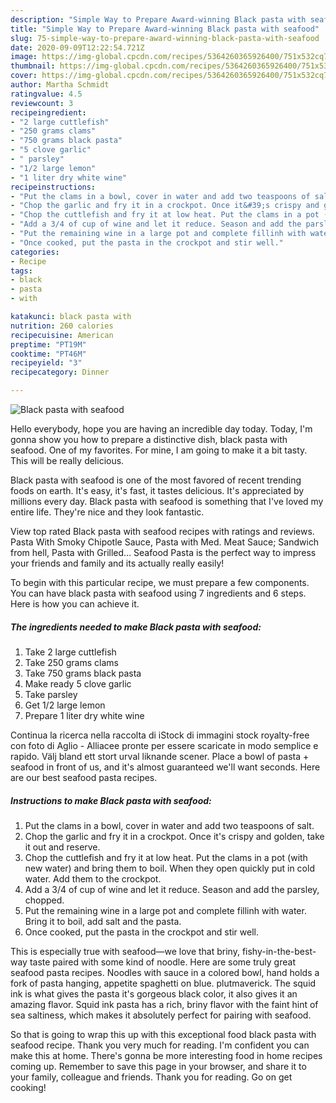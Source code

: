 ```yaml
---
description: "Simple Way to Prepare Award-winning Black pasta with seafood"
title: "Simple Way to Prepare Award-winning Black pasta with seafood"
slug: 75-simple-way-to-prepare-award-winning-black-pasta-with-seafood
date: 2020-09-09T12:22:54.721Z
image: https://img-global.cpcdn.com/recipes/5364260365926400/751x532cq70/black-pasta-with-seafood-recipe-main-photo.jpg
thumbnail: https://img-global.cpcdn.com/recipes/5364260365926400/751x532cq70/black-pasta-with-seafood-recipe-main-photo.jpg
cover: https://img-global.cpcdn.com/recipes/5364260365926400/751x532cq70/black-pasta-with-seafood-recipe-main-photo.jpg
author: Martha Schmidt
ratingvalue: 4.5
reviewcount: 3
recipeingredient:
- "2 large cuttlefish"
- "250 grams clams"
- "750 grams black pasta"
- "5 clove garlic"
- " parsley"
- "1/2 large lemon"
- "1 liter dry white wine"
recipeinstructions:
- "Put the clams in a bowl, cover in water and add two teaspoons of salt."
- "Chop the garlic and fry it in a crockpot. Once it&#39;s crispy and golden, take it out and reserve."
- "Chop the cuttlefish and fry it at low heat. Put the clams in a pot (with new water) and bring them to boil. When they open quickly put in cold water. Add them to the crockpot."
- "Add a 3/4 of cup of wine and let it reduce. Season and add the parsley, chopped."
- "Put the remaining wine in a large pot and complete fillinh with water. Bring it to boil, add salt and the pasta."
- "Once cooked, put the pasta in the crockpot and stir well."
categories:
- Recipe
tags:
- black
- pasta
- with

katakunci: black pasta with 
nutrition: 260 calories
recipecuisine: American
preptime: "PT19M"
cooktime: "PT46M"
recipeyield: "3"
recipecategory: Dinner

---
```



![Black pasta with seafood](https://img-global.cpcdn.com/recipes/5364260365926400/751x532cq70/black-pasta-with-seafood-recipe-main-photo.jpg)

Hello everybody, hope you are having an incredible day today. Today, I'm gonna show you how to prepare a distinctive dish, black pasta with seafood. One of my favorites. For mine, I am going to make it a bit tasty. This will be really delicious.

Black pasta with seafood is one of the most favored of recent trending foods on earth. It's easy, it's fast, it tastes delicious. It's appreciated by millions every day. Black pasta with seafood is something that I've loved my entire life. They're nice and they look fantastic.

View top rated Black pasta with seafood recipes with ratings and reviews. Pasta With Smoky Chipotle Sauce, Pasta with Med. Meat Sauce; Sandwich from hell, Pasta with Grilled… Seafood Pasta is the perfect way to impress your friends and family and its actually really easily!


To begin with this particular recipe, we must prepare a few components. You can have black pasta with seafood using 7 ingredients and 6 steps. Here is how you can achieve it.

<!--inarticleads1-->

##### The ingredients needed to make Black pasta with seafood:

1. Take 2 large cuttlefish
1. Take 250 grams clams
1. Take 750 grams black pasta
1. Make ready 5 clove garlic
1. Take  parsley
1. Get 1/2 large lemon
1. Prepare 1 liter dry white wine


Continua la ricerca nella raccolta di iStock di immagini stock royalty-free con foto di Aglio - Alliacee pronte per essere scaricate in modo semplice e rapido. Välj bland ett stort urval liknande scener. Place a bowl of pasta + seafood in front of us, and it&#39;s almost guaranteed we&#39;ll want seconds. Here are our best seafood pasta recipes. 

<!--inarticleads2-->

##### Instructions to make Black pasta with seafood:

1. Put the clams in a bowl, cover in water and add two teaspoons of salt.
1. Chop the garlic and fry it in a crockpot. Once it&#39;s crispy and golden, take it out and reserve.
1. Chop the cuttlefish and fry it at low heat. Put the clams in a pot (with new water) and bring them to boil. When they open quickly put in cold water. Add them to the crockpot.
1. Add a 3/4 of cup of wine and let it reduce. Season and add the parsley, chopped.
1. Put the remaining wine in a large pot and complete fillinh with water. Bring it to boil, add salt and the pasta.
1. Once cooked, put the pasta in the crockpot and stir well.


This is especially true with seafood—we love that briny, fishy-in-the-best-way taste paired with some kind of noodle. Here are some truly great seafood pasta recipes. Noodles with sauce in a colored bowl, hand holds a fork of pasta hanging, appetite spaghetti on blue. plutmaverick. The squid ink is what gives the pasta it&#39;s gorgeous black color, it also gives it an amazing flavor. Squid ink pasta has a rich, briny flavor with the faint hint of sea saltiness, which makes it absolutely perfect for pairing with seafood. 

So that is going to wrap this up with this exceptional food black pasta with seafood recipe. Thank you very much for reading. I'm confident you can make this at home. There's gonna be more interesting food in home recipes coming up. Remember to save this page in your browser, and share it to your family, colleague and friends. Thank you for reading. Go on get cooking!
